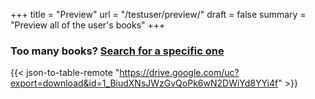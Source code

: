 
+++
title = "Preview"
url = "/testuser/preview/"
draft = false
summary = "Preview all of the user's books"
+++

### Too many books? [Search for a specific one](/testuser/search/)
{{< json-to-table-remote "https://drive.google.com/uc?export=download&id=1_BiudXNsJWzGvQoPk6wN2DWiYd8YYi4f" >}}




